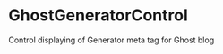 GhostGeneratorControl
=====================

Control displaying of Generator meta tag for Ghost blog

